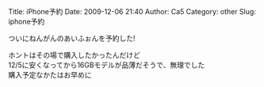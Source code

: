 Title: iPhone予約
Date: 2009-12-06 21:40
Author: Ca5
Category: other
Slug: iphone予約

ついにねんがんのあいふぉんを予約した!

ホントはその場で購入したかったんだけど  
12/5に安くなってから16GBモデルが品薄だそうで、無理でした  
購入予定なかたはお早めに

</p>

